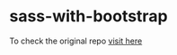 # sass-with-bootstrap

To check the original repo [visit here](https://github.com/MuriungiPatrick/Bootstrap-5-portfolio-template)
